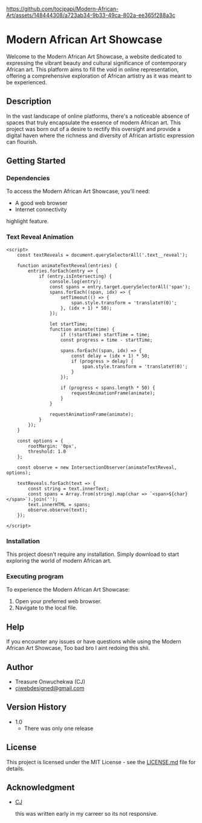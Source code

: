 



https://github.com/tocjpapi/Modern-African-Art/assets/148444308/a723ab34-9b33-49ca-802a-ee365f288a3c


# Modern African Art Showcase

Welcome to the Modern African Art Showcase, a website dedicated to expressing the vibrant beauty and cultural significance of contemporary African art. This platform aims to fill the void in online representation, offering a comprehensive exploration of African artistry as it was meant to be experienced.

## Description

In the vast landscape of online platforms, there's a noticeable absence of spaces that truly encapsulate the essence of modern African art. This project was born out of a desire to rectify this oversight and provide a digital haven where the richness and diversity of African artistic expression can flourish.

## Getting Started

### Dependencies

To access the Modern African Art Showcase, you'll need:
- A good web browser
- Internet connectivity


highlight feature.
### Text Reveal Animation

```
<script>
    const textReveals = document.querySelectorAll('.text__reveal');
    
    function animateTextReveal(entries) {
        entries.forEach(entry => {
            if (entry.isIntersecting) {
                console.log(entry);
                const spans = entry.target.querySelectorAll('span');
                spans.forEach((span, idx) => {
                    setTimeout(() => {
                        span.style.transform = 'translateY(0)';
                    }, (idx + 1) * 50);
                });
    
                let startTime;
                function animate(time) {
                    if (!startTime) startTime = time;
                    const progress = time - startTime;
    
                    spans.forEach((span, idx) => {
                        const delay = (idx + 1) * 50;
                        if (progress > delay) {
                            span.style.transform = 'translateY(0)';
                        }
                    });
    
                    if (progress < spans.length * 50) {
                        requestAnimationFrame(animate);
                    }
                }
    
                requestAnimationFrame(animate);
            }
        });
    }
    
    const options = {
        rootMargin: '0px',
        threshold: 1.0
    };
    
    const observe = new IntersectionObserver(animateTextReveal, options);
    
    textReveals.forEach(text => {
        const string = text.innerText;
        const spans = Array.from(string).map(char => `<span>${char}</span>`).join('');
        text.innerHTML = spans;
        observe.observe(text);
    });
    
</script>
```

### Installation

This project doesn't require any installation. Simply download to start exploring the world of modern African art.

### Executing program

To experience the Modern African Art Showcase:
1. Open your preferred web browser.
2. Navigate to the local file.

## Help

If you encounter any issues or have questions while using the Modern African Art Showcase, Too bad bro I aint redoing this shii.

## Author

- Treasure Onwuchekwa (CJ)
- cjwebdesigned@gmail.com

## Version History

- 1.0
  - There was only one release

## License

This project is licensed under the MIT License - see the [LICENSE.md](LICENSE.md) file for details.

## Acknowledgment
- [CJ](https://www.instagram.com/varmoux/)

  this was written early in my carreer so its not responsive.
